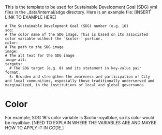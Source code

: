 This is the template to be used for Sustainable Development Goal (SDG) yml files in the _data/internal/sdgs directory. Here is an example file: [INSERT LINK TO EXAMPLE HERE]
```
# The Sustainable Development Goal (SDG) number (e.g. 16)
sdg:
# The color name of the SDG image. This is based on its associated color variable without the `$color-` portion.
color:
# The path to the SDG image
image:
# The alt text for the SDG image
image-alt:
targets:
  # The SDG target (e.g. 8) and its statement in key-value pair format.
  8: Broaden and strengthen the awareness and participation of City and local communities, especially those traditionally underserved and marginalized, in the institutions of local and global governance 
```

# Color
For example, SDG 16's color variable is $color-royalblue, so its color would be royalblue.  [NEED TO EXPLAIN WHERE THE VARIABLES ARE AND MAYBE HOW TO APPLY IT IN CODE.]

